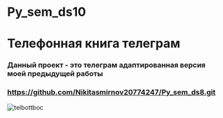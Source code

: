 # Py_sem_ds10

# Телефонная книга телеграм
### Данный проект - это телеграм адаптированная версия моей предыдущей работы 
### https://github.com/Nikitasmirnov20774247/Py_sem_ds8.git

![telbottboc](https://user-images.githubusercontent.com/109271678/208043373-0be33e55-a2d3-4242-92c5-75d294ba2b64.png)
